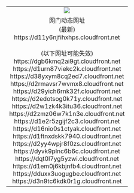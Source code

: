 ﻿<table>
  <tr></tr>
  <tr><td colspan=2 align=center><img src="https://d11y6njfihxhps.cloudfront.net/Up/oGate.jpg" /></td></tr>
  <tr><td colspan=2 align=center>网门动态网址<br/>(最新)
<br>https://d11y6njfihxhps.cloudfront.net
<br/><br/>(以下网址可能失效)
<br>https://dgb6kmq2ai9gt.cloudfront.net
<br>https://d1urn87viekc2k.cloudfront.net
<br>https://d38yxym8cq2ed7.cloudfront.net
<br>https://d2rmavsr7wvmx8.cloudfront.net
<br>https://d29yich6rnk32f.cloudfront.net
<br>https://d2edotsog0k71y.cloudfront.net
<br>https://d2w1zk4k3itu36.cloudfront.net
<br>https://d2zmz06w7k1n3e.cloudfront.net
<br>https://d1e2r5zgijf2c3.cloudfront.net
<br>https://d16nio0s1ctyak.cloudfront.net
<br>https://d1ftnxdskk7940.cloudfront.net
<br>https://d2yy4wpjr8f0zs.cloudfront.net
<br>https://dyvk9plnc6b6c.cloudfront.net
<br>https://dqt0l7yg5yzwi.cloudfront.net
<br>https://d1em0j6kbjnfb4.cloudfront.net
<br>https://dduxx3uogugbe.cloudfront.net
<br>https://d3n9tc6kdk0r1g.cloudfront.net
    </td>
  </tr>
</table>
